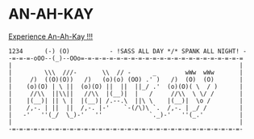 # AN-AH-KAY
  
[Experience An-Ah-Kay !!!](http://an-ah-kay.com/ "An-Ah-Kay")

    1234      (-) (O)           - !SASS ALL DAY */* SPANK ALL NIGHT! -
    -=-=-=-oOO--(_)--OOo=-=-=-=-=-=-=-=-=-=-=-=-=-=-=-=-=-=-=-=-=-=-=
    |                                                               |
    |         \\\  ///-       \\  // -      _        wWw  wWw       |
    |     /)  ((O)(O))   /)   (o)(o) (OO) .' )   /)  (O)  (O)       |
    |    (o)(O) | \ ||  (o)(O) ||  ||  ||_/ .'  (o)(O)( \  / )      |
    |     //\\  ||\\||   //\\  |(__)|  |   /     //\\  \ \/ /       |
    |    |(__)| || \ |  |(__)| /.--.\  ||\ \    |(__)|  \o /        |
    |    /,-. | ||  ||  /,-. |-'    `-(/\)\ `.  /,-. | _/ /         |
    |   -'   ''(_/  \_)-'   ''             `._)-'   ''(_.'          |
    |                                                               |
    -=-=-=-=-=-=-=-=-=-=-=-=-=-=-=-=-=-=-=-=-=-=-=-=-=-=-=-=-=-=-=-=-
